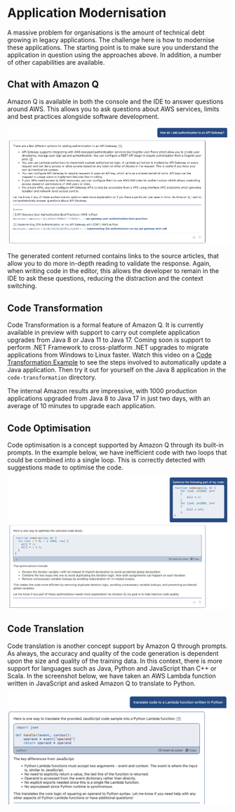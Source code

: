# Application Modernisation
A massive problem for organisations is the amount of technical debt growing in legacy applications. The challenge here is how to modernise these applications. The starting point is to make sure you understand the application in question using the approaches above. In addition, a number of other capabilities are available.

## Chat with Amazon Q
Amazon Q is available in both the console and the IDE to answer questions around AWS. This allows you to ask questions about AWS services, limits and best practices alongside software development.

![Amazon Q Chat](./AmazonQArchitecture.png)

The generated content returned contains links to the source articles, that allow you to do more in-depth reading to validate the response. Again, when writing code in the editor, this allows the developer to remain in the IDE to ask these questions, reducing the distraction and the context switching.

## Code Transformation
Code Transformation is a formal feature of Amazon Q. It is currently available in preview with support to carry out complete application upgrades from Java 8 or Java 11 to Java 17. Coming soon is support to perform .NET Framework to cross-platform .NET upgrades to migrate applications from Windows to Linux faster. Watch this video on a [Code Transformation Example](https://youtu.be/q8B3bridbpU) to see the steps involved to automatically update a Java application. Then try it out for yourself on the Java 8 application in the `code-transformation` directory.

The internal Amazon results are impressive, with 1000 production applications upgraded from Java 8 to Java 17 in just two days, with an average of 10 minutes to upgrade each application.

## Code Optimisation
Code optimisation is a concept supported by Amazon Q through its built-in prompts. In the example below, we have inefficient code with two loops that could be combined into a single loop. This is correctly detected with suggestions made to optimise the code.

![Amazon Q Optimise](./AmazonQOptimise.png)

## Code Translation
Code translation is another concept support by Amazon Q through prompts. As always, the accuracy and quality of the code generation is dependent upon the size and quality of the training data. In this context, there is more support for languages such as Java, Python and JavaScript than C++ or Scala. In the screenshot below, we have taken an AWS Lambda function written in JavaScript and asked Amazon Q to translate to Python.

![Amazon Q Code Translation](./CodeTranslationPython.png)


